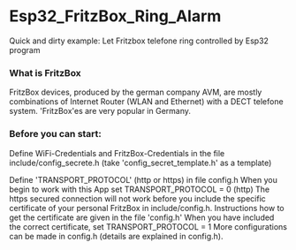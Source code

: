 # Esp32_FritzBox_Ring_Alarm

Quick and dirty example: Let Fritzbox telefone ring controlled by Esp32 program

### What is FritzBox 
FritzBox devices, produced by the german company AVM, are mostly combinations of Internet Router (WLAN and Ethernet) with a DECT telefone system. 'FritzBox'es are very popular in Germany.


### Before you can start:
Define WiFi-Credentials and FritzBox-Credentials in the file include/config_secrete.h (take 'config_secret_template.h' as a template)

Define 'TRANSPORT_PROTOCOL' (http or https) in file config.h When you begin to work with this App set TRANSPORT_PROTOCOL = 0 (http) The https secured connection will not work before you include the specific certificate of your personal FritzBox in include/config.h. Instructions how to get the certificate are given in the file 'config.h' When you have included the correct certificate, set TRANSPORT_PROTOCOL = 1 More configurations can be made in config.h (details are explained in config.h).








